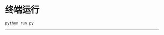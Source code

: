 # 终端运行

```shell
python run.py
```
*************************************************************************************************************************************************************************************************************************************************************************************************************************************************************************************************************************************************************************************************************************************************************************************************************************************************************************************************************************************************************************************************************************************************************************************************************************************************************************************************************************************************